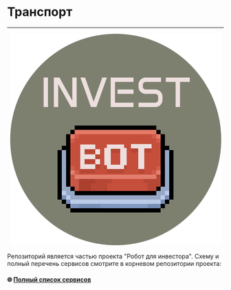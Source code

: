 # Транспорт

<hr>

<div style="text-align: center;">
<img src="docs/logo.png" alt="invest bot" />
</div>

Репозиторий является частью проекта "Робот для инвестора". Схему и полный перечень сервисов смотрите в корневом репозитории проекта: 
#### 🌐 [Полный список сервисов](https://github.com/akolobaha/fin_api_gateway)
